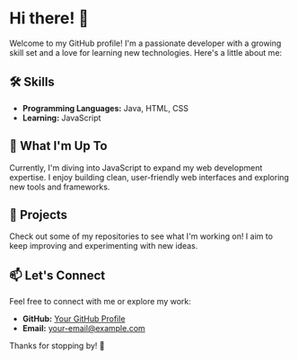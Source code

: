 # Hi there! 👋

Welcome to my GitHub profile! I'm a passionate developer with a growing skill set and a love for learning new technologies. Here's a little about me:

## 🛠️ Skills
- **Programming Languages:** Java, HTML, CSS
- **Learning:** JavaScript

## 🌱 What I'm Up To
Currently, I'm diving into JavaScript to expand my web development expertise. I enjoy building clean, user-friendly web interfaces and exploring new tools and frameworks.

## 📂 Projects
Check out some of my repositories to see what I'm working on! I aim to keep improving and experimenting with new ideas.

## 📫 Let's Connect
Feel free to connect with me or explore my work:
- **GitHub:** [Your GitHub Profile](https://github.com/MichaelCM7)
- **Email:** [your-email@example.com](michael.mbugua@strathmore.edu)

Thanks for stopping by! 🚀

